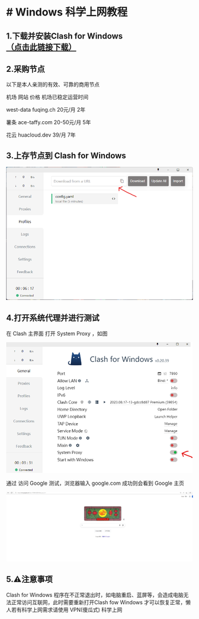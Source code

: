 # # Windows 科学上网教程



## 1.下载并安装Clash for Windows [（点击此链接下载）](https://github.com/Angelagoodboy/kexueshangwang/blob/main/releases/bin/Clash.for.Windows.Setup.0.20.39.exe)



## 2.采购节点



以下是本人亲测的有效、可靠的商用节点



机场            网站              价格          机场已稳定运营时间



west-data    fuqing.ch      20元/月          2年



薯条           ace-taffy.com 20-50元/月     5年



花云           huacloud.dev 39/月             7年



## 3.上存节点到 Clash for Windows 

![](https://github.com/Angelagoodboy/kexueshangwang/blob/main/images/%E5%B1%8F%E5%B9%95%E6%88%AA%E5%9B%BE%202025-10-06%20001523.png)

## 4.打开系统代理并进行测试
在 Clash 主界面 打开 System Proxy ，如图  

![](https://github.com/Angelagoodboy/kexueshangwang/blob/main/images/%E5%B1%8F%E5%B9%95%E6%88%AA%E5%9B%BE%202025-10-06%20001238.png)

通过 访问 Google 测试，浏览器输入 google.com 成功则会看到 Google 主页

![](https://github.com/Angelagoodboy/kexueshangwang/blob/main/images/%E5%B1%8F%E5%B9%95%E6%88%AA%E5%9B%BE%202025-10-06%20002408.png)



## 5.⚠️注意事项



Clash for Windows 程序在不正常退出时，如电脑重启、蓝屏等，会造成电脑无法正常访问互联网，此时需要重新打开Clash fow Windows 才可以恢复正常，懒人若有科学上网需求请使用 VPN(傻瓜式) 科学上网



